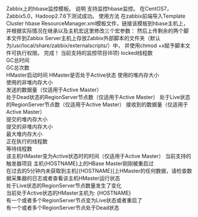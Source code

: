 Zabbix上的hbase监控模板。
说明
	支持监控hbase监控。
	在CentOS7，Zabbix5.0，Hadoop2.7.6下测试成功。
使用方法
在zabbix前端导入Template Cluster hbase ResourceManager.xml模板文件，链接该模板到hbase主机上，并根据实际情况在继承以及主机宏这里修改三个宏参数：
然后上传剩余的两个脚本文件到Zabbix Server主机上存放Zabbix外部脚本的文件夹（默认为/usr/local/share/zabbix/externalscripts/）中，
并使用chmod +x赋予脚本文件可执行权限。
完成！
当前支持的监控项目(6项)
	locked线程数		
	GC总时间		
	GC总次数		
	HMaster启动时间	
	HMaster是否处于Active状态	
	使用的堆内存大小		
	使用的非堆内存大小		
	发送的数据量（仅适用于Active Master）		
	处于Dead状态的RegionServer节点数（仅适用于Active Master）	
	处于Live状态的RegionServer节点数（仅适用于Active Master）	
	接收到的数据量（仅适用于Active Master）		
	提交的堆内存大小		
	提交的非堆内存大小		
	最大堆内存大小		
	正在执行的线程数		
	等待线程数		
	该主机HMaster变为Active状态时的时间（仅适用于Active Master）
当前支持的触发器项目
	主机{HOSTNAME}上的HBase Master刚刚被重启过		
	在过去的5分钟内未获取到主机[{HOSTNAME}]上HMaster的任何数据，请检查数据采集器的日志或者查看该主机HMaster运行状态		
	处于Live状态的RegionServer节点数量发生了变化		
	当前处于Active状态的HMaster主机为: {HOSTNAME}		
	有一个或者多个RegionServer节点变为Live状态或者重启了		
	有一个或者多个RegionServer节点处于Dead状态
